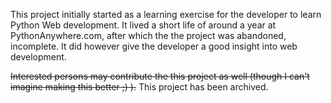 This project initially started as a learning exercise for the developer to learn Python Web development. 
It lived a short life of around a year at PythonAnywhere.com, after which the the project was abandoned, incomplete. 
It did however give the developer a good insight into web development.

~~Interested persons may contribute the this project as well (though I can't imagine making this better ;) ).~~
This project has been archived.

